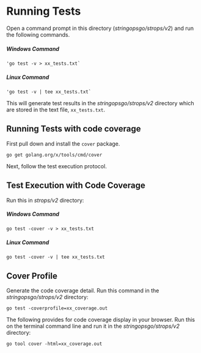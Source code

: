 # Running Tests

Open a command prompt in this directory (*stringopsgo/strops/v2*) and run the
following commands.

##### Windows Command
    'go test -v > xx_tests.txt`

##### Linux Command
    'go test -v | tee xx_tests.txt`

This will generate test results in the *stringopsgo/strops/v2* 
directory which are stored in the text file, `xx_tests.txt`. 

## Running Tests with code coverage

First pull down and install the `cover` package.
 
  `go get golang.org/x/tools/cmd/cover`
  
Next, follow the test execution protocol.  
  
## Test Execution with Code Coverage
Run this in *strops/v2* directory:

##### Windows Command
 `go test -cover -v > xx_tests.txt`  

##### Linux Command
  `go test -cover -v | tee xx_tests.txt`     

## Cover Profile

Generate the code coverage detail. Run this command
in the *stringopsgo/strops/v2* directory:

`go test -coverprofile=xx_coverage.out`


The following provides for code coverage display in your
browser. Run this on the terminal command line and run it
in the *stringopsgo/strops/v2* directory:

`go tool cover -html=xx_coverage.out`